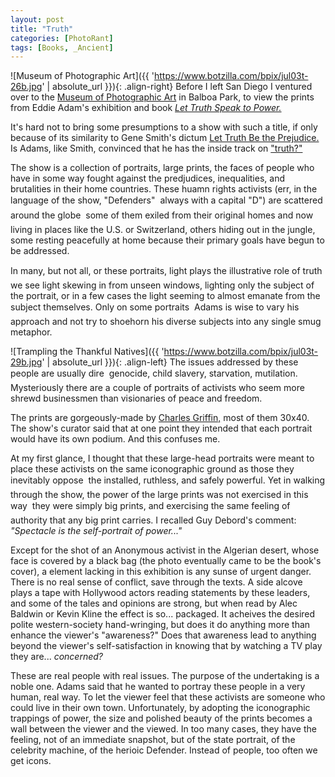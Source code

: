 ```yaml
---
layout: post
title: "Truth"
categories: [PhotoRant]
tags: [Books, _Ancient]
---
```



![Museum of Photographic Art]({{ 'https://www.botzilla.com/bpix/jul03t-26b.jpg' | absolute_url }}){: .align-right}
Before I left San Diego I ventured over to the <a href="http://www.mopa.org/">Museum of Photographic Art</a> in Balboa Park, to view the prints from Eddie Adam's exhibition and book <a href="http://www.pbs.org/speaktruthtopower/hr_eddie.htm"><i>Let Truth Speak to Power.</i></a>

It's hard not to bring some presumptions to a show with such a title, if only because of its similarity to Gene Smith's dictum <a href="http://photography.about.com/library/weekly/aa010300a.htm">Let Truth Be the Prejudice.</a> Is Adams, like Smith, convinced that he has the inside track on <a href="http://www.speaktruth.org/">"truth?"</a>

The show is a collection of portraits, large prints, the faces of people who have in some way fought against the predjudices, inequalities, and brutalities in their home countries. These huamn rights activists (err, in the language of the show, "Defenders" &#151; always with a capital "D") are scattered around the globe &#151; some of them exiled from their original homes and now living in places like the U.S. or Switzerland, others hiding out in the jungle, some resting peacefully at home because their primary goals have begun to be addressed.


<!--more-->
In many, but not all, or these portraits, light plays the illustrative role of truth &#151; we see light skewing in from unseen windows, lighting only the subject of the portrait, or in a few cases the light seeming to almost emanate from the subject themselves. Only on some portraits &#151; Adams is wise to vary his approach and not try to shoehorn his diverse subjects into any single smug metaphor.



![Trampling the Thankful Natives]({{ 'https://www.botzilla.com/bpix/jul03t-29b.jpg' | absolute_url }}){: .align-left}
The issues addressed by these people are usually dire &#151; genocide, child slavery, starvation, mutilation. Mysteriously there are a couple of portraits of activists who seem more shrewd businessmen than visionaries of peace and freedom.

The prints are gorgeously-made by <a href="http://taipeitimes.com/chnews/2001/01/12/print/0000069464">Charles Griffin,</a> most of them 30x40. The show's curator said that at one point they intended that each portrait would have its own podium. And this confuses me.

At my first glance, I thought that these large-head portraits were meant to place these activists on the same iconographic ground as those they inevitably oppose &#151; the installed, ruthless, and safely powerful. Yet in walking through the show, the power of the large prints was not exercised in this way &#151; they were simply big prints, and exercising the same feeling of authority that any big print carries. I recalled Guy Debord's comment: <i>"Spectacle is the self-portrait of power..."</i>

Except for the shot of an Anonymous activist in the Algerian desert, whose face is covered by a black bag (the photo eventually came to be the book's cover), a element lacking in this exhibition is any sunse of urgent danger. There is no real sense of conflict, save through the texts. A side alcove plays a tape with Hollywood actors reading statements by these leaders, and some of the tales and opinions are strong, but when read by Alec Baldwin or Kevin Kline the effect is so... packaged. It acheives the desired polite western-society hand-wringing, but does it do anything more than enhance the viewer's "awareness?" Does that awareness lead to anything beyond the viewer's self-satisfaction in knowing that by watching a TV play they are... <i>concerned?</i>

These are real people with real issues. The purpose of the undertaking is a noble one. Adams said that he wanted to portray these people in a very human, real way. To let the viewer feel that these activists are someone who could live in their own town. Unfortunately, by adopting the iconographic trappings of power, the size and polished beauty of the prints becomes a wall between the viewer and the viewed. In too many cases, they have the feeling, not of an immediate snapshot, but of the state portrait, of the celebrity machine, of the herioic Defender. Instead of people, too often we get icons.

